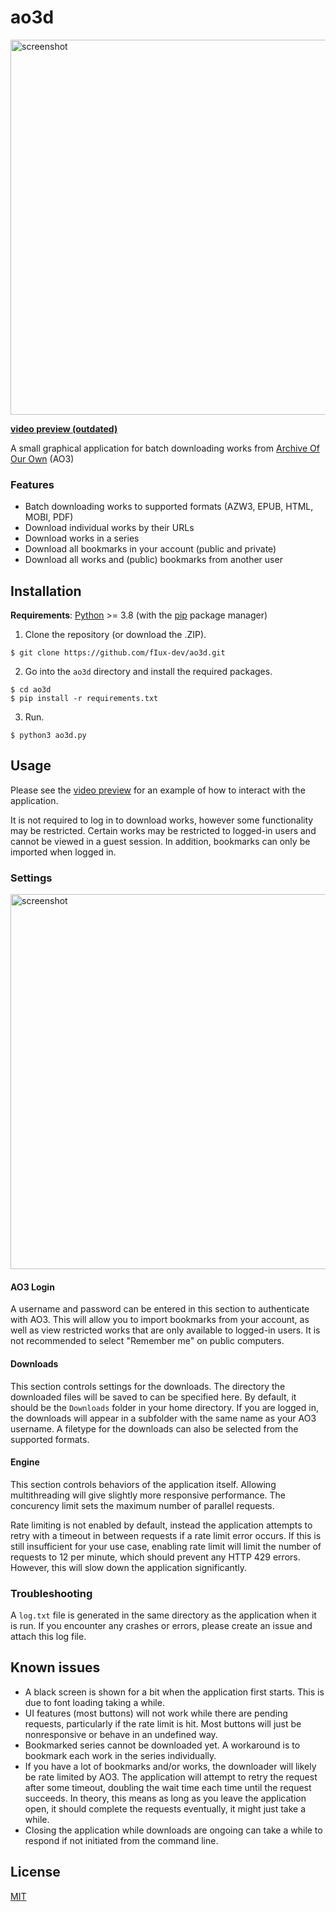 # ao3d
<img src="https://user-images.githubusercontent.com/96564770/147402142-b44336ea-278f-49c3-83cc-9d97ad115688.png" alt="screenshot" width="600">

**[video preview (outdated)](https://imgur.com/a/mhInPfK)**

A small graphical application for batch downloading works from [Archive Of Our Own](https://archiveofourown.org/) (AO3)

### Features
* Batch downloading works to supported formats (AZW3, EPUB, HTML, 
MOBI, PDF)
* Download individual works by their URLs
* Download works in a series
* Download all bookmarks in your account (public and private)
* Download all works and (public) bookmarks from another user


## Installation
**Requirements**: [Python](https://www.python.org/) >= 3.8 (with the [pip](https://pypi.org/project/pip/) package manager)

1. Clone the repository (or download the .ZIP).
```
$ git clone https://github.com/fIux-dev/ao3d.git
```
2. Go into the `ao3d` directory and install the required packages.
```
$ cd ao3d
$ pip install -r requirements.txt
```
3. Run.
```
$ python3 ao3d.py
```

## Usage
Please see the [video preview](https://imgur.com/a/mhInPfK) for an example of how to interact with the application.

It is not required to log in to download works, however some functionality may be restricted. Certain works may be 
restricted to logged-in users and cannot be viewed in a guest session. In addition, bookmarks can only be imported
when logged in.

### Settings

<img src="https://user-images.githubusercontent.com/96564770/147402186-7a79905a-74cc-4d03-870a-56aa44ff2059.png" alt="screenshot" width="600">

#### AO3 Login
A username and password can be entered in this section to authenticate with AO3. This will allow you to import
bookmarks from your account, as well as view restricted works that are only available to logged-in users.
It is not recommended to select "Remember me" on public computers.

#### Downloads
This section controls settings for the downloads. The directory the downloaded files will be saved to can be
specified here. By default, it should be the `Downloads` folder in your home directory. If you are logged in,
the downloads will appear in a subfolder with the same name as your AO3 username. A filetype for the downloads
can also be selected from the supported formats.

#### Engine
This section controls behaviors of the application itself. Allowing multithreading will give slightly more
responsive performance. The concurency limit sets the maximum number of parallel requests.

Rate limiting is not enabled by default, instead the application attempts to retry with a timeout in between
requests if a rate limit error occurs. If this is still insufficient for your use case, enabling rate limit will 
limit the number of requests to 12 per minute, which should prevent any HTTP 429 errors. However, this will slow
down the application significantly.

### Troubleshooting
A `log.txt` file is generated in the same directory as the application when it is run. If you encounter any crashes 
or errors, please create an issue and attach this log file.

## Known issues
* A black screen is shown for a bit when the application first starts. This is due to font loading taking a while.
* UI features (most buttons) will not work while there are pending requests, particularly if the rate limit is hit.
Most buttons will just be nonresponsive or behave in an undefined way.
* Bookmarked series cannot be downloaded yet. A workaround is to bookmark each 
work in the series individually.
* If you have a lot of bookmarks and/or works, the downloader will likely be rate limited by AO3. The application will
attempt to retry the request after some timeout, doubling the wait time each time until the request
succeeds. In theory, this means as long as you leave the application open, it should complete the requests eventually,
it might just take a while.
* Closing the application while downloads are ongoing can take a while to respond if not initiated from the command line.

## License

[MIT](https://choosealicense.com/licenses/mit/)
